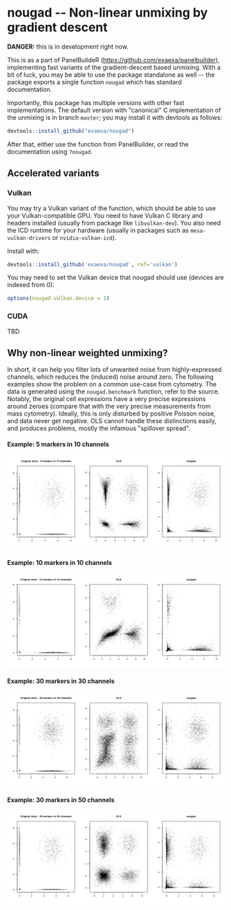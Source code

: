 # nougad -- Non-linear unmixing by gradient descent

**DANGER:** this is in development right now.

This is as a part of PanelBuildeR (https://github.com/exaexa/panelbuilder),
implementing fast variants of the gradient-descent based unmixing. With a bit
of luck, you may be able to use the package standalone as well -- the package
exports a single function `nougad` which has standard documentation.

Importantly, this package has multiple versions with other fast
implementations. The default version with "canonical" C implementation of the
unmixing is in branch `master`; you may install it with devtools as follows:

```r
devtools::install_github("exaexa/nougad")
```

After that, either use the function from PanelBuilder, or read the
documentation using `?nougad`.

## Accelerated variants

### Vulkan

You may try a Vulkan variant of the function, which should be able to use your
Vulkan-compatible GPU. You need to have Vulkan C library and headers installed
(usually from package like `libvulkan-dev`). You also need the ICD runtime for
your hardware (usually in packages such as `mesa-vulkan-drivers` or
`nvidia-vulkan-icd`).

Install with:
```r
devtools::install_github('exaexa/nougad', ref='vulkan')
```

You may need to set the Vulkan device that nougad should use (devices are
indexed from 0):
```r
options(nougad.vulkan.device = 1)
```

### CUDA

TBD

## Why non-linear weighted unmixing?

In short, it can help you filter lots of unwanted noise from highly-expressed
channels, which reduces the (induced) noise around zero. The following examples
show the problem on a common use-case from cytometry. The data is generated
using the `nougad.benchmark` function, refer to the source. Notably, the
original cell expressions have a very precise expressions around zeroes
(compare that with the very precise measurements from mass cytometry). Ideally,
this is only disturbed by positive Poisson noise, and data never get negative.
OLS cannot handle these distinctions easily, and produces problems, mostly the
infamous "spillover spread".

#### Example: 5 markers in 10 channels

![5markers-10channels](media/5m-10c.png)

#### Example: 10 markers in 10 channels

![10markers-10channels](media/10m-10c.png)

#### Example: 30 markers in 30 channels

![30markers-30channels](media/30m-30c.png)

#### Example: 30 markers in 50 channels

![30markers-50channels](media/30m-50c.png)
